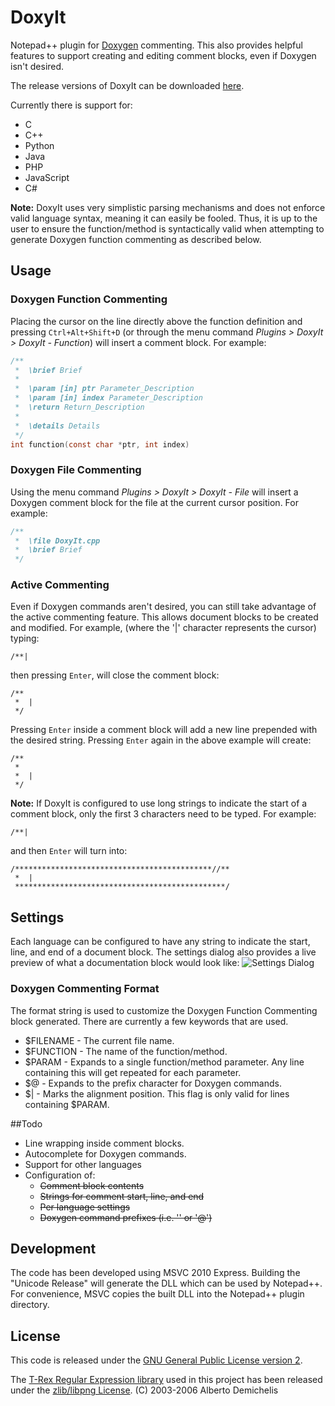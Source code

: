 # DoxyIt
Notepad++ plugin for [Doxygen](http://www.doxygen.org) commenting. This also provides helpful features to support creating and editing comment blocks, even if Doxygen isn't desired.

The release versions of DoxyIt can be downloaded [here](http://sourceforge.net/projects/doxyit/files/).

Currently there is support for:
- C
- C++
- Python
- Java
- PHP
- JavaScript
- C#

**Note:** DoxyIt uses very simplistic parsing mechanisms and does not enforce valid language syntax, meaning it can easily be fooled. Thus, it is up to the user to ensure the function/method is syntactically valid when attempting to generate Doxygen function commenting as described below.

## Usage
### Doxygen Function Commenting
Placing the cursor on the line directly above the function definition and pressing `Ctrl+Alt+Shift+D` (or through the menu command *Plugins > DoxyIt > DoxyIt - Function*) will insert a comment block. For example:

```c
/**
 *  \brief Brief
 *  
 *  \param [in] ptr Parameter_Description
 *  \param [in] index Parameter_Description
 *  \return Return_Description
 *  
 *  \details Details
 */
int function(const char *ptr, int index)
```

### Doxygen File Commenting
Using the menu command *Plugins > DoxyIt > DoxyIt - File* will insert a Doxygen comment block for the file at the current cursor position. For example:
```c
/**
 *  \file DoxyIt.cpp
 *  \brief Brief
 */
```

### Active Commenting
Even if Doxygen commands aren't desired, you can still take advantage of the active commenting feature. This allows document blocks to be created and modified. For example, (where the '|' character represents the cursor) typing:
```
/**|
```
then pressing `Enter`, will close the comment block:
```
/**
 *  |
 */
```
Pressing `Enter` inside a comment block will add a new line prepended with the desired string. Pressing `Enter` again in the above example will create:
```
/**
 *  
 *  |
 */
```

**Note:** If DoxyIt is configured to use long strings to indicate the start of a comment block, only the first 3 characters need to be typed. For example:
```
/**|
```
and then `Enter` will turn into:
```
/********************************************//**
 *  |
 ***********************************************/
```

## Settings
Each language can be configured to have any string to indicate the start, line, and end of a document block. The settings dialog also provides a live preview of what a documentation block would look like:
![Settings Dialog](http://db.tt/fnOjxlou)

### Doxygen Commenting Format
The format string is used to customize the Doxygen Function Commenting block generated. There are currently a few keywords that are used.
- $FILENAME - The current file name.
- $FUNCTION - The name of the function/method.
- $PARAM - Expands to a single function/method parameter. Any line containing this will get repeated for each parameter.
- $@ - Expands to the prefix character for Doxygen commands.
- $| - Marks the alignment position. This flag is only valid for lines containing $PARAM. 

##Todo
- Line wrapping inside comment blocks.
- Autocomplete for Doxygen commands.
- Support for other languages
- Configuration of:
    - ~~Comment block contents~~
    - ~~Strings for comment start, line, and end~~
    - ~~Per language settings~~
    - ~~Doxygen command prefixes (i.e. '\' or '@')~~

## Development
The code has been developed using MSVC 2010 Express. Building the "Unicode Release" will generate the DLL which can be used by Notepad++. For convenience, MSVC copies the built DLL into the Notepad++ plugin directory. 

## License
This code is released under the [GNU General Public License version 2](http://www.gnu.org/licenses/gpl-2.0.txt).

The [T-Rex Regular Expression library](http://tiny-rex.sourceforge.net/) used in this project has been released under the [zlib/libpng License](http://opensource.org/licenses/zlib-license.php). (C) 2003-2006 Alberto Demichelis
